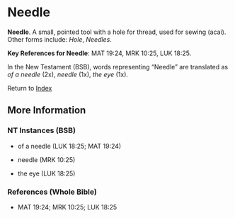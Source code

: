 # Needle
**Needle**. 
A small, pointed tool with a hole for thread, used for sewing (acai). 
Other forms include: 
*Hole*, *Needles*. 


**Key References for Needle**: 
MAT 19:24, MRK 10:25, LUK 18:25. 




In the New Testament (BSB), words representing “Needle” are translated as 
*of a needle* (2x), *needle* (1x), *the eye* (1x). 


Return to [Index](00-Index.md)

## More Information

### NT Instances (BSB)

* of a needle (LUK 18:25; MAT 19:24)

* needle (MRK 10:25)

* the eye (LUK 18:25)



### References (Whole Bible)

* MAT 19:24; MRK 10:25; LUK 18:25



